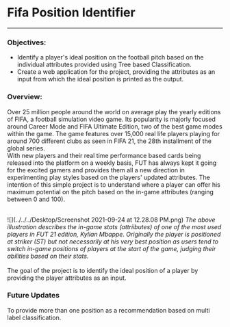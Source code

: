 # Fifa Position Identifier

----
### Objectives:
* Identify a player's ideal position on the football pitch based on the individual attributes provided using Tree based Classification.
* Create a web application for the project, providing the attributes as an input from which the ideal position is printed as the output.

### Overview:

Over 25 million people around the world on average play the yearly editions of FIFA, 
a football simulation video game. Its popularity is majorly focused around Career Mode 
and FIFA Ultimate Edition, two of the best game modes within the game. 
The game features over 15,000 real life players playing for around 700 different clubs as seen in FIFA 21,
the 28th installment of the global series.<br>
With new players and their real time performance based cards being released into the platform on a weekly basis, FUT has always kept it going for the excited gamers 
and provides them all a new direction in experimenting play styles based on the players' updated
attributes. The intention of this simple project is to understand where a player can offer his maximum potential on the pitch 
based on the in-game attributes (ranging between 0 and 100).<br><br>

![](../../../Desktop/Screenshot 2021-09-24 at 12.28.08 PM.png)
_The above illustration describes the in-game stats (attriibutes) of one of the most used players in
FUT 21 edition, Kylian Mbappe. Originally the player is positioned at striker (ST) but not necessarily at his very best position as 
users tend to switch in-game positions of players at the start of the game, judging their abilities based on their stats._
<br><br>
The goal of the project is to identify the ideal position of a player by providing the player
attributes as an input.

### Future Updates
To provide more than one position as a recommendation based on multi label classification.
